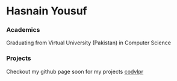 # Hasnain Yousuf

### Academics

Graduating from Virtual University (Pakistan) in Computer Science


### Projects

Checkout my github page soon for my projects
[codvlpr](https://github.com/codvlpr)
